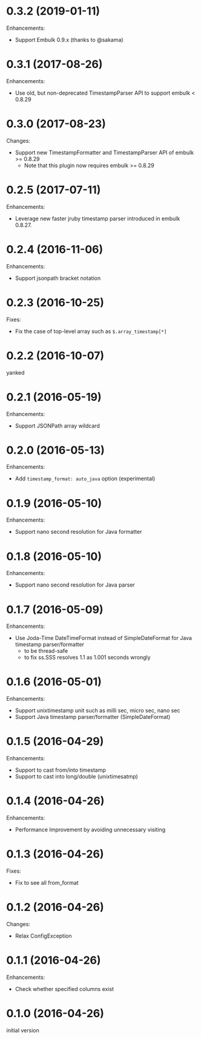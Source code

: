# 0.3.2 (2019-01-11)

Enhancements:

* Support Embulk 0.9.x (thanks to @sakama)

# 0.3.1 (2017-08-26)

Enhancements:

* Use old, but non-deprecated TimestampParser API to support embulk < 0.8.29

# 0.3.0 (2017-08-23)

Changes:

* Support new TimestampFormatter and TimestampParser API of embulk >= 0.8.29
  * Note that this plugin now requires embulk >= 0.8.29

# 0.2.5 (2017-07-11)

Enhancements:

* Leverage new faster jruby timestamp parser introduced in embulk 0.8.27.

# 0.2.4 (2016-11-06)

Enhancements:

* Support jsonpath bracket notation

# 0.2.3 (2016-10-25)

Fixes:

* Fix the case of top-level array such as `$.array_timestamp[*]`

# 0.2.2 (2016-10-07)

yanked

# 0.2.1 (2016-05-19)

Enhancements:

* Support JSONPath array wildcard

# 0.2.0 (2016-05-13)

Enhancements:

* Add `timestamp_format: auto_java` option (experimental)

# 0.1.9 (2016-05-10)

Enhancements:

* Support nano second resolution for Java formatter

# 0.1.8 (2016-05-10)

Enhancements:

* Support nano second resolution for Java parser

# 0.1.7 (2016-05-09)

Enhancements:

* Use Joda-Time DateTimeFormat instead of SimpleDateFormat for Java timestamp parser/formatter
  * to be thread-safe
  * to fix ss.SSS resolves 1.1 as 1.001 seconds wrongly

# 0.1.6 (2016-05-01)

Enhancements:

* Support unixtimestamp unit such as milli sec, micro sec, nano sec
* Support Java timestamp parser/formatter (SimpleDateFormat)

# 0.1.5 (2016-04-29)

Enhancements:

* Support to cast from/into timestamp
* Support to cast into long/double (unixtimesatmp)

# 0.1.4 (2016-04-26)

Enhancements:

* Performance Improvement by avoiding unnecessary visiting

# 0.1.3 (2016-04-26)

Fixes:

* Fix to see all from_format

# 0.1.2 (2016-04-26)

Changes:

* Relax ConfigException

# 0.1.1 (2016-04-26)

Enhancements:

* Check whether specified columns exist

# 0.1.0 (2016-04-26)

initial version
